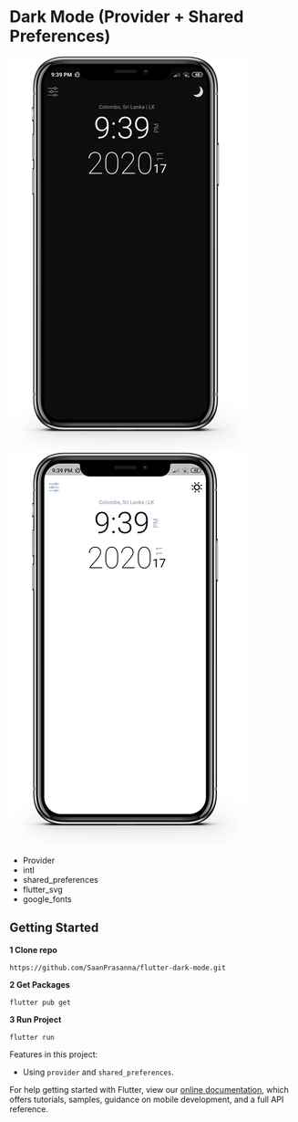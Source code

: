 # Dark Mode (Provider + Shared Preferences) 	

![alt text](https://github.com/SaanPrasanna/Flutter-Dark-Mode/blob/main/assets/icons/darkmode.png?raw=true)
![Light Mode](https://github.com/SaanPrasanna/Flutter-Dark-Mode/blob/main/assets/icons/light.png?raw=true)

- Provider
- intl
- shared_preferences
- flutter_svg
- google_fonts

## Getting Started
**1 Clone repo**
```
https://github.com/SaanPrasanna/flutter-dark-mode.git
```
**2 Get Packages**
```
flutter pub get
```
**3 Run Project**
```
flutter run
```

Features in this project:

- Using `provider` and `shared_preferences`.

For help getting started with Flutter, view our
[online documentation](https://flutter.dev/docs), which offers tutorials,
samples, guidance on mobile development, and a full API reference.
